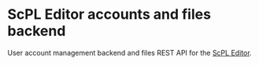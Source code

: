 # ScPL Editor accounts and files backend
User account management backend and files REST API for the [ScPL Editor](https://github.com/pfgithub/scpl-editor).
